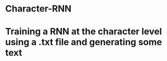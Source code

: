 # Character-RNN
# Training a RNN at the character level using a .txt file and generating some text 
